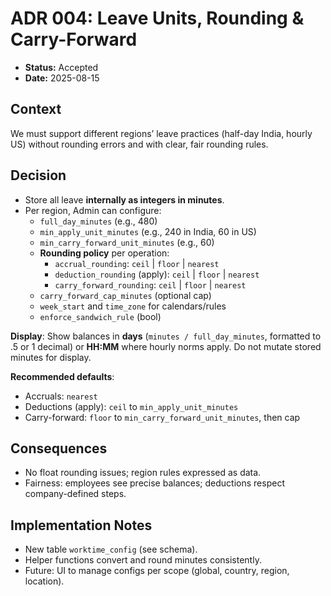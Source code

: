 # ADR 004: Leave Units, Rounding & Carry-Forward

- **Status:** Accepted
- **Date:** 2025-08-15

## Context
We must support different regions’ leave practices (half-day India, hourly US) without rounding errors and with clear, fair rounding rules.

## Decision
- Store all leave **internally as integers in minutes**.
- Per region, Admin can configure:
  - `full_day_minutes` (e.g., 480)
  - `min_apply_unit_minutes` (e.g., 240 in India, 60 in US)
  - `min_carry_forward_unit_minutes` (e.g., 60)
  - **Rounding policy** per operation:
    - `accrual_rounding`: `ceil` | `floor` | `nearest`
    - `deduction_rounding` (apply): `ceil` | `floor` | `nearest`
    - `carry_forward_rounding`: `ceil` | `floor` | `nearest`
  - `carry_forward_cap_minutes` (optional cap)
  - `week_start` and `time_zone` for calendars/rules
  - `enforce_sandwich_rule` (bool)

**Display**: Show balances in **days** (`minutes / full_day_minutes`, formatted to .5 or 1 decimal) or **HH:MM** where hourly norms apply. Do not mutate stored minutes for display.

**Recommended defaults**:
- Accruals: `nearest`
- Deductions (apply): `ceil` to `min_apply_unit_minutes`
- Carry-forward: `floor` to `min_carry_forward_unit_minutes`, then cap

## Consequences
- No float rounding issues; region rules expressed as data.
- Fairness: employees see precise balances; deductions respect company-defined steps.

## Implementation Notes
- New table `worktime_config` (see schema).
- Helper functions convert and round minutes consistently.
- Future: UI to manage configs per scope (global, country, region, location).
